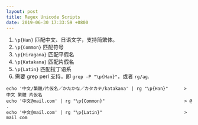 ```yaml
---
layout: post
title: Regex Unicode Scripts
date: 2019-06-30 17:33:59 +0800
---
```


1. `\p{Han}` 匹配中文、日语文字，支持简繁体。
1. `\p{Common}` 匹配符号
1. `\p{Hiragana}` 匹配平假名
1. `\p{Katakana}` 匹配片假名
1. `\p{Latin}` 匹配拉丁语系
1. 需要 grep perl 支持，即 `grep -P "\p{Han}"`，或者 `rg/ag`.

```
echo '中文/繁體/片仮名／かたかな／カタカナ/katakana' | rg "\p{Han}"      > 中文 繁體 片仮名
echo '中文@mail.com' | rg "\p{Common}"                              > @ .
echo '中文@mail.com' | rg "\p{Latin}"                               > mail com
```